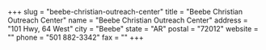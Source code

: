 +++
slug = "beebe-christian-outreach-center"
title = "Beebe Christian Outreach Center"
name = "Beebe Christian Outreach Center"
address = "101 Hwy, 64 West"
city = "Beebe"
state = "AR"
postal = "72012"
website = ""
phone = "501 882-3342"
fax = ""
+++
